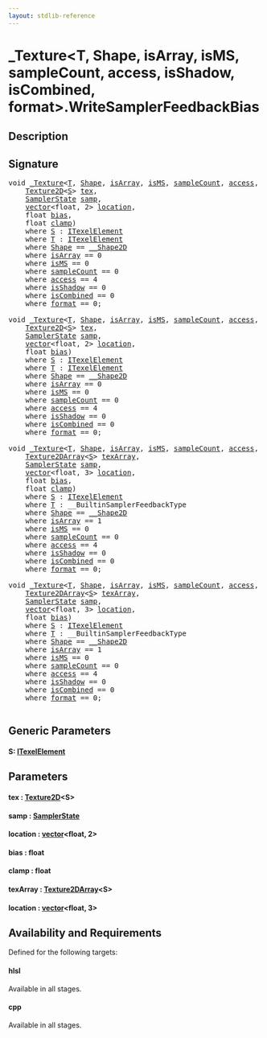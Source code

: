 ```yaml
---
layout: stdlib-reference
---
```


# \_Texture\<T, Shape, isArray, isMS, sampleCount, access, isShadow, isCombined, format\>\.WriteSamplerFeedbackBias

## Description





## Signature 

<pre>
<span class="code_keyword">void</span> <a href="../types/0texture-01/index.html" class="code_type">_Texture</a>&lt;<a href="../types/0texture-01/index.html#typeparam-T" class="code_type">T</a>, <a href="../types/0texture-01/index.html#typeparam-Shape" class="code_type">Shape</a>, <a href="../types/0texture-01/index.html#decl-isArray" class="code_var">isArray</a>, <a href="../types/0texture-01/index.html#decl-isMS" class="code_var">isMS</a>, <a href="../types/0texture-01/index.html#decl-sampleCount" class="code_var">sampleCount</a>, <a href="../types/0texture-01/index.html#decl-access" class="code_var">access</a>, <a href="../types/0texture-01/index.html#decl-isShadow" class="code_var">isShadow</a>, <a href="../types/0texture-01/index.html#decl-isCombined" class="code_var">isCombined</a>, <a href="../types/0texture-01/index.html#decl-format" class="code_var">format</a>&gt;.<a href="writesamplerfeedbackbias-05ck.html">WriteSamplerFeedbackBias</a>&lt;<a href="writesamplerfeedbackbias-05ck.html#typeparam-S" class="code_type">S</a>&gt;(
    <a href=".html" class="code_type">Texture2D</a>&lt;<a href="writesamplerfeedbackbias-05ck.html#typeparam-S" class="code_type">S</a>&gt; <a href="writesamplerfeedbackbias-05ck.html#decl-tex" class="code_param">tex</a>,
    <a href="../types/samplerstate-07/index.html" class="code_type">SamplerState</a> <a href="writesamplerfeedbackbias-05ck.html#decl-samp" class="code_param">samp</a>,
    <a href="../types/vector/index.html" class="code_type">vector</a>&lt;<span class="code_keyword">float</span>, 2&gt; <a href="writesamplerfeedbackbias-05ck.html#decl-location" class="code_param">location</a>,
    <span class="code_keyword">float</span> <a href="writesamplerfeedbackbias-05ck.html#decl-bias" class="code_param">bias</a>,
    <span class="code_keyword">float</span> <a href="writesamplerfeedbackbias-05ck.html#decl-clamp" class="code_param">clamp</a>)
    <span class='code_keyword'>where</span> <a href="writesamplerfeedbackbias-05ck.html#typeparam-S" class="code_type">S</a> : <a href="../interfaces/itexelelement-016/index.html" class="code_type">ITexelElement</a>
    <span class='code_keyword'>where</span> <a href="../types/0texture-01/index.html#typeparam-T" class="code_type">T</a> : <a href="../interfaces/itexelelement-016/index.html" class="code_type">ITexelElement</a>
    <span class='code_keyword'>where</span> <a href="../types/0texture-01/index.html#typeparam-Shape" class="code_type">Shape</a> == <a href="../types/0_shape2d-028/index.html" class="code_type">__Shape2D</a>
    <span class='code_keyword'>where</span> <a href="../types/0texture-01/index.html#decl-isArray" class="code_var">isArray</a> == 0
    <span class='code_keyword'>where</span> <a href="../types/0texture-01/index.html#decl-isMS" class="code_var">isMS</a> == 0
    <span class='code_keyword'>where</span> <a href="../types/0texture-01/index.html#decl-sampleCount" class="code_var">sampleCount</a> == 0
    <span class='code_keyword'>where</span> <a href="../types/0texture-01/index.html#decl-access" class="code_var">access</a> == 4
    <span class='code_keyword'>where</span> <a href="../types/0texture-01/index.html#decl-isShadow" class="code_var">isShadow</a> == 0
    <span class='code_keyword'>where</span> <a href="../types/0texture-01/index.html#decl-isCombined" class="code_var">isCombined</a> == 0
    <span class='code_keyword'>where</span> <a href="../types/0texture-01/index.html#decl-format" class="code_var">format</a> == 0;

<span class="code_keyword">void</span> <a href="../types/0texture-01/index.html" class="code_type">_Texture</a>&lt;<a href="../types/0texture-01/index.html#typeparam-T" class="code_type">T</a>, <a href="../types/0texture-01/index.html#typeparam-Shape" class="code_type">Shape</a>, <a href="../types/0texture-01/index.html#decl-isArray" class="code_var">isArray</a>, <a href="../types/0texture-01/index.html#decl-isMS" class="code_var">isMS</a>, <a href="../types/0texture-01/index.html#decl-sampleCount" class="code_var">sampleCount</a>, <a href="../types/0texture-01/index.html#decl-access" class="code_var">access</a>, <a href="../types/0texture-01/index.html#decl-isShadow" class="code_var">isShadow</a>, <a href="../types/0texture-01/index.html#decl-isCombined" class="code_var">isCombined</a>, <a href="../types/0texture-01/index.html#decl-format" class="code_var">format</a>&gt;.<a href="writesamplerfeedbackbias-05ck.html">WriteSamplerFeedbackBias</a>&lt;<a href="writesamplerfeedbackbias-05ck.html#typeparam-S" class="code_type">S</a>&gt;(
    <a href=".html" class="code_type">Texture2D</a>&lt;<a href="writesamplerfeedbackbias-05ck.html#typeparam-S" class="code_type">S</a>&gt; <a href="writesamplerfeedbackbias-05ck.html#decl-tex" class="code_param">tex</a>,
    <a href="../types/samplerstate-07/index.html" class="code_type">SamplerState</a> <a href="writesamplerfeedbackbias-05ck.html#decl-samp" class="code_param">samp</a>,
    <a href="../types/vector/index.html" class="code_type">vector</a>&lt;<span class="code_keyword">float</span>, 2&gt; <a href="writesamplerfeedbackbias-05ck.html#decl-location" class="code_param">location</a>,
    <span class="code_keyword">float</span> <a href="writesamplerfeedbackbias-05ck.html#decl-bias" class="code_param">bias</a>)
    <span class='code_keyword'>where</span> <a href="writesamplerfeedbackbias-05ck.html#typeparam-S" class="code_type">S</a> : <a href="../interfaces/itexelelement-016/index.html" class="code_type">ITexelElement</a>
    <span class='code_keyword'>where</span> <a href="../types/0texture-01/index.html#typeparam-T" class="code_type">T</a> : <a href="../interfaces/itexelelement-016/index.html" class="code_type">ITexelElement</a>
    <span class='code_keyword'>where</span> <a href="../types/0texture-01/index.html#typeparam-Shape" class="code_type">Shape</a> == <a href="../types/0_shape2d-028/index.html" class="code_type">__Shape2D</a>
    <span class='code_keyword'>where</span> <a href="../types/0texture-01/index.html#decl-isArray" class="code_var">isArray</a> == 0
    <span class='code_keyword'>where</span> <a href="../types/0texture-01/index.html#decl-isMS" class="code_var">isMS</a> == 0
    <span class='code_keyword'>where</span> <a href="../types/0texture-01/index.html#decl-sampleCount" class="code_var">sampleCount</a> == 0
    <span class='code_keyword'>where</span> <a href="../types/0texture-01/index.html#decl-access" class="code_var">access</a> == 4
    <span class='code_keyword'>where</span> <a href="../types/0texture-01/index.html#decl-isShadow" class="code_var">isShadow</a> == 0
    <span class='code_keyword'>where</span> <a href="../types/0texture-01/index.html#decl-isCombined" class="code_var">isCombined</a> == 0
    <span class='code_keyword'>where</span> <a href="../types/0texture-01/index.html#decl-format" class="code_var">format</a> == 0;

<span class="code_keyword">void</span> <a href="../types/0texture-01/index.html" class="code_type">_Texture</a>&lt;<a href="../types/0texture-01/index.html#typeparam-T" class="code_type">T</a>, <a href="../types/0texture-01/index.html#typeparam-Shape" class="code_type">Shape</a>, <a href="../types/0texture-01/index.html#decl-isArray" class="code_var">isArray</a>, <a href="../types/0texture-01/index.html#decl-isMS" class="code_var">isMS</a>, <a href="../types/0texture-01/index.html#decl-sampleCount" class="code_var">sampleCount</a>, <a href="../types/0texture-01/index.html#decl-access" class="code_var">access</a>, <a href="../types/0texture-01/index.html#decl-isShadow" class="code_var">isShadow</a>, <a href="../types/0texture-01/index.html#decl-isCombined" class="code_var">isCombined</a>, <a href="../types/0texture-01/index.html#decl-format" class="code_var">format</a>&gt;.<a href="writesamplerfeedbackbias-05ck.html">WriteSamplerFeedbackBias</a>&lt;<a href="writesamplerfeedbackbias-05ck.html#typeparam-S" class="code_type">S</a>&gt;(
    <a href=".html" class="code_type">Texture2DArray</a>&lt;<a href="writesamplerfeedbackbias-05ck.html#typeparam-S" class="code_type">S</a>&gt; <a href="writesamplerfeedbackbias-05ck.html#decl-texArray" class="code_param">texArray</a>,
    <a href="../types/samplerstate-07/index.html" class="code_type">SamplerState</a> <a href="writesamplerfeedbackbias-05ck.html#decl-samp" class="code_param">samp</a>,
    <a href="../types/vector/index.html" class="code_type">vector</a>&lt;<span class="code_keyword">float</span>, 3&gt; <a href="writesamplerfeedbackbias-05ck.html#decl-location" class="code_param">location</a>,
    <span class="code_keyword">float</span> <a href="writesamplerfeedbackbias-05ck.html#decl-bias" class="code_param">bias</a>,
    <span class="code_keyword">float</span> <a href="writesamplerfeedbackbias-05ck.html#decl-clamp" class="code_param">clamp</a>)
    <span class='code_keyword'>where</span> <a href="writesamplerfeedbackbias-05ck.html#typeparam-S" class="code_type">S</a> : <a href="../interfaces/itexelelement-016/index.html" class="code_type">ITexelElement</a>
    <span class='code_keyword'>where</span> <a href="../types/0texture-01/index.html#typeparam-T" class="code_type">T</a> : __BuiltinSamplerFeedbackType
    <span class='code_keyword'>where</span> <a href="../types/0texture-01/index.html#typeparam-Shape" class="code_type">Shape</a> == <a href="../types/0_shape2d-028/index.html" class="code_type">__Shape2D</a>
    <span class='code_keyword'>where</span> <a href="../types/0texture-01/index.html#decl-isArray" class="code_var">isArray</a> == 1
    <span class='code_keyword'>where</span> <a href="../types/0texture-01/index.html#decl-isMS" class="code_var">isMS</a> == 0
    <span class='code_keyword'>where</span> <a href="../types/0texture-01/index.html#decl-sampleCount" class="code_var">sampleCount</a> == 0
    <span class='code_keyword'>where</span> <a href="../types/0texture-01/index.html#decl-access" class="code_var">access</a> == 4
    <span class='code_keyword'>where</span> <a href="../types/0texture-01/index.html#decl-isShadow" class="code_var">isShadow</a> == 0
    <span class='code_keyword'>where</span> <a href="../types/0texture-01/index.html#decl-isCombined" class="code_var">isCombined</a> == 0
    <span class='code_keyword'>where</span> <a href="../types/0texture-01/index.html#decl-format" class="code_var">format</a> == 0;

<span class="code_keyword">void</span> <a href="../types/0texture-01/index.html" class="code_type">_Texture</a>&lt;<a href="../types/0texture-01/index.html#typeparam-T" class="code_type">T</a>, <a href="../types/0texture-01/index.html#typeparam-Shape" class="code_type">Shape</a>, <a href="../types/0texture-01/index.html#decl-isArray" class="code_var">isArray</a>, <a href="../types/0texture-01/index.html#decl-isMS" class="code_var">isMS</a>, <a href="../types/0texture-01/index.html#decl-sampleCount" class="code_var">sampleCount</a>, <a href="../types/0texture-01/index.html#decl-access" class="code_var">access</a>, <a href="../types/0texture-01/index.html#decl-isShadow" class="code_var">isShadow</a>, <a href="../types/0texture-01/index.html#decl-isCombined" class="code_var">isCombined</a>, <a href="../types/0texture-01/index.html#decl-format" class="code_var">format</a>&gt;.<a href="writesamplerfeedbackbias-05ck.html">WriteSamplerFeedbackBias</a>&lt;<a href="writesamplerfeedbackbias-05ck.html#typeparam-S" class="code_type">S</a>&gt;(
    <a href=".html" class="code_type">Texture2DArray</a>&lt;<a href="writesamplerfeedbackbias-05ck.html#typeparam-S" class="code_type">S</a>&gt; <a href="writesamplerfeedbackbias-05ck.html#decl-texArray" class="code_param">texArray</a>,
    <a href="../types/samplerstate-07/index.html" class="code_type">SamplerState</a> <a href="writesamplerfeedbackbias-05ck.html#decl-samp" class="code_param">samp</a>,
    <a href="../types/vector/index.html" class="code_type">vector</a>&lt;<span class="code_keyword">float</span>, 3&gt; <a href="writesamplerfeedbackbias-05ck.html#decl-location" class="code_param">location</a>,
    <span class="code_keyword">float</span> <a href="writesamplerfeedbackbias-05ck.html#decl-bias" class="code_param">bias</a>)
    <span class='code_keyword'>where</span> <a href="writesamplerfeedbackbias-05ck.html#typeparam-S" class="code_type">S</a> : <a href="../interfaces/itexelelement-016/index.html" class="code_type">ITexelElement</a>
    <span class='code_keyword'>where</span> <a href="../types/0texture-01/index.html#typeparam-T" class="code_type">T</a> : __BuiltinSamplerFeedbackType
    <span class='code_keyword'>where</span> <a href="../types/0texture-01/index.html#typeparam-Shape" class="code_type">Shape</a> == <a href="../types/0_shape2d-028/index.html" class="code_type">__Shape2D</a>
    <span class='code_keyword'>where</span> <a href="../types/0texture-01/index.html#decl-isArray" class="code_var">isArray</a> == 1
    <span class='code_keyword'>where</span> <a href="../types/0texture-01/index.html#decl-isMS" class="code_var">isMS</a> == 0
    <span class='code_keyword'>where</span> <a href="../types/0texture-01/index.html#decl-sampleCount" class="code_var">sampleCount</a> == 0
    <span class='code_keyword'>where</span> <a href="../types/0texture-01/index.html#decl-access" class="code_var">access</a> == 4
    <span class='code_keyword'>where</span> <a href="../types/0texture-01/index.html#decl-isShadow" class="code_var">isShadow</a> == 0
    <span class='code_keyword'>where</span> <a href="../types/0texture-01/index.html#decl-isCombined" class="code_var">isCombined</a> == 0
    <span class='code_keyword'>where</span> <a href="../types/0texture-01/index.html#decl-format" class="code_var">format</a> == 0;

</pre>

## Generic Parameters

####  <a id="typeparam-S"></a>S: [ITexelElement](../interfaces/itexelelement-016/index.html)

## Parameters

####  <a id="decl-tex"></a>tex  : [Texture2D](.html)\<S\>
####  <a id="decl-samp"></a>samp  : [SamplerState](../types/samplerstate-07/index.html)
####  <a id="decl-location"></a>location  : [vector](../types/vector/index.html)\<float, 2\>
####  <a id="decl-bias"></a>bias  : float
####  <a id="decl-clamp"></a>clamp  : float
####  <a id="decl-texArray"></a>texArray  : [Texture2DArray](.html)\<S\>
####  <a id="decl-location"></a>location  : [vector](../types/vector/index.html)\<float, 3\>

## Availability and Requirements

Defined for the following targets:

#### hlsl
Available in all stages.

#### cpp
Available in all stages.



